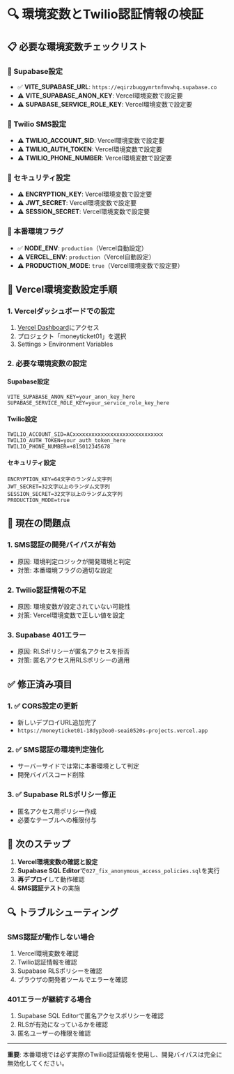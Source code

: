 # 🔍 環境変数とTwilio認証情報の検証

## 📋 必要な環境変数チェックリスト

### 🔑 Supabase設定
- ✅ **VITE_SUPABASE_URL**: `https://eqirzbuqgymrtnfmvwhq.supabase.co`
- ⚠️ **VITE_SUPABASE_ANON_KEY**: Vercel環境変数で設定要
- ⚠️ **SUPABASE_SERVICE_ROLE_KEY**: Vercel環境変数で設定要

### 📱 Twilio SMS設定
- ⚠️ **TWILIO_ACCOUNT_SID**: Vercel環境変数で設定要
- ⚠️ **TWILIO_AUTH_TOKEN**: Vercel環境変数で設定要
- ⚠️ **TWILIO_PHONE_NUMBER**: Vercel環境変数で設定要

### 🔐 セキュリティ設定
- ⚠️ **ENCRYPTION_KEY**: Vercel環境変数で設定要
- ⚠️ **JWT_SECRET**: Vercel環境変数で設定要
- ⚠️ **SESSION_SECRET**: Vercel環境変数で設定要

### 🚀 本番環境フラグ
- ✅ **NODE_ENV**: `production`（Vercel自動設定）
- ⚠️ **VERCEL_ENV**: `production`（Vercel自動設定）
- ⚠️ **PRODUCTION_MODE**: `true`（Vercel環境変数で設定要）

## 🔧 Vercel環境変数設定手順

### 1. Vercelダッシュボードでの設定
1. [Vercel Dashboard](https://vercel.com/dashboard)にアクセス
2. プロジェクト「moneyticket01」を選択
3. Settings > Environment Variables

### 2. 必要な環境変数の設定

#### Supabase設定
```
VITE_SUPABASE_ANON_KEY=your_anon_key_here
SUPABASE_SERVICE_ROLE_KEY=your_service_role_key_here
```

#### Twilio設定
```
TWILIO_ACCOUNT_SID=ACxxxxxxxxxxxxxxxxxxxxxxxxxxxxx
TWILIO_AUTH_TOKEN=your_auth_token_here
TWILIO_PHONE_NUMBER=+815012345678
```

#### セキュリティ設定
```
ENCRYPTION_KEY=64文字のランダム文字列
JWT_SECRET=32文字以上のランダム文字列
SESSION_SECRET=32文字以上のランダム文字列
PRODUCTION_MODE=true
```

## 🚨 現在の問題点

### 1. SMS認証の開発バイパスが有効
- 原因: 環境判定ロジックが開発環境と判定
- 対策: 本番環境フラグの適切な設定

### 2. Twilio認証情報の不足
- 原因: 環境変数が設定されていない可能性
- 対策: Vercel環境変数で正しい値を設定

### 3. Supabase 401エラー
- 原因: RLSポリシーが匿名アクセスを拒否
- 対策: 匿名アクセス用RLSポリシーの適用

## ✅ 修正済み項目

### 1. ✅ CORS設定の更新
- 新しいデプロイURL追加完了
- `https://moneyticket01-18dyp3oo0-seai0520s-projects.vercel.app`

### 2. ✅ SMS認証の環境判定強化
- サーバーサイドでは常に本番環境として判定
- 開発バイパスコード削除

### 3. ✅ Supabase RLSポリシー修正
- 匿名アクセス用ポリシー作成
- 必要なテーブルへの権限付与

## 🎯 次のステップ

1. **Vercel環境変数の確認と設定**
2. **Supabase SQL Editor**で`027_fix_anonymous_access_policies.sql`を実行
3. **再デプロイ**して動作確認
4. **SMS認証テスト**の実施

## 🔍 トラブルシューティング

### SMS認証が動作しない場合
1. Vercel環境変数を確認
2. Twilio認証情報を確認
3. Supabase RLSポリシーを確認
4. ブラウザの開発者ツールでエラーを確認

### 401エラーが継続する場合
1. Supabase SQL Editorで匿名アクセスポリシーを確認
2. RLSが有効になっているかを確認
3. 匿名ユーザーの権限を確認

---

**重要**: 本番環境では必ず実際のTwilio認証情報を使用し、開発バイパスは完全に無効化してください。